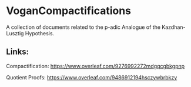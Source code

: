 # VoganCompactifications
A collection of documents related to the p-adic Analogue of the Kazdhan-Lusztig Hypothesis.

## Links:
Compactification: https://www.overleaf.com/9276992272mdgqcgbkgpnp

Quotient Proofs: https://www.overleaf.com/9486912194hsczywbrbkzy
